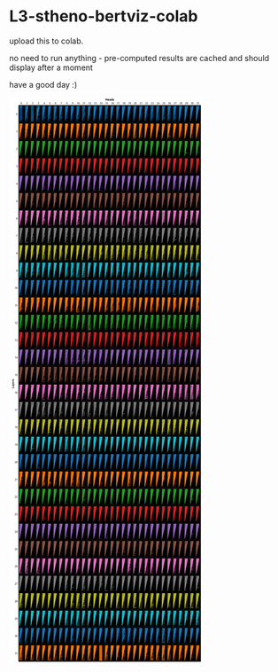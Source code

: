 # L3-stheno-bertviz-colab

upload this to colab.

no need to run anything - pre-computed results are cached and should display after a moment

have a good day :)

![graph](https://github.com/matchaspeed/L3-stheno-bertviz-colab/blob/main/bertviz-L3-Stheno-3.2.png)
